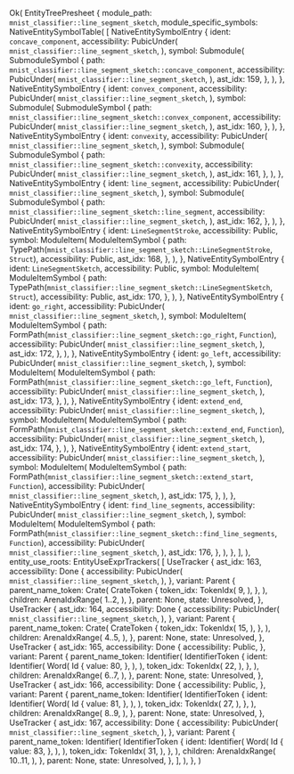 Ok(
    EntityTreePresheet {
        module_path: `mnist_classifier::line_segment_sketch`,
        module_specific_symbols: NativeEntitySymbolTable(
            [
                NativeEntitySymbolEntry {
                    ident: `concave_component`,
                    accessibility: PubicUnder(
                        `mnist_classifier::line_segment_sketch`,
                    ),
                    symbol: Submodule(
                        SubmoduleSymbol {
                            path: `mnist_classifier::line_segment_sketch::concave_component`,
                            accessibility: PubicUnder(
                                `mnist_classifier::line_segment_sketch`,
                            ),
                            ast_idx: 159,
                        },
                    ),
                },
                NativeEntitySymbolEntry {
                    ident: `convex_component`,
                    accessibility: PubicUnder(
                        `mnist_classifier::line_segment_sketch`,
                    ),
                    symbol: Submodule(
                        SubmoduleSymbol {
                            path: `mnist_classifier::line_segment_sketch::convex_component`,
                            accessibility: PubicUnder(
                                `mnist_classifier::line_segment_sketch`,
                            ),
                            ast_idx: 160,
                        },
                    ),
                },
                NativeEntitySymbolEntry {
                    ident: `convexity`,
                    accessibility: PubicUnder(
                        `mnist_classifier::line_segment_sketch`,
                    ),
                    symbol: Submodule(
                        SubmoduleSymbol {
                            path: `mnist_classifier::line_segment_sketch::convexity`,
                            accessibility: PubicUnder(
                                `mnist_classifier::line_segment_sketch`,
                            ),
                            ast_idx: 161,
                        },
                    ),
                },
                NativeEntitySymbolEntry {
                    ident: `line_segment`,
                    accessibility: PubicUnder(
                        `mnist_classifier::line_segment_sketch`,
                    ),
                    symbol: Submodule(
                        SubmoduleSymbol {
                            path: `mnist_classifier::line_segment_sketch::line_segment`,
                            accessibility: PubicUnder(
                                `mnist_classifier::line_segment_sketch`,
                            ),
                            ast_idx: 162,
                        },
                    ),
                },
                NativeEntitySymbolEntry {
                    ident: `LineSegmentStroke`,
                    accessibility: Public,
                    symbol: ModuleItem(
                        ModuleItemSymbol {
                            path: TypePath(`mnist_classifier::line_segment_sketch::LineSegmentStroke`, `Struct`),
                            accessibility: Public,
                            ast_idx: 168,
                        },
                    ),
                },
                NativeEntitySymbolEntry {
                    ident: `LineSegmentSketch`,
                    accessibility: Public,
                    symbol: ModuleItem(
                        ModuleItemSymbol {
                            path: TypePath(`mnist_classifier::line_segment_sketch::LineSegmentSketch`, `Struct`),
                            accessibility: Public,
                            ast_idx: 170,
                        },
                    ),
                },
                NativeEntitySymbolEntry {
                    ident: `go_right`,
                    accessibility: PubicUnder(
                        `mnist_classifier::line_segment_sketch`,
                    ),
                    symbol: ModuleItem(
                        ModuleItemSymbol {
                            path: FormPath(`mnist_classifier::line_segment_sketch::go_right`, `Function`),
                            accessibility: PubicUnder(
                                `mnist_classifier::line_segment_sketch`,
                            ),
                            ast_idx: 172,
                        },
                    ),
                },
                NativeEntitySymbolEntry {
                    ident: `go_left`,
                    accessibility: PubicUnder(
                        `mnist_classifier::line_segment_sketch`,
                    ),
                    symbol: ModuleItem(
                        ModuleItemSymbol {
                            path: FormPath(`mnist_classifier::line_segment_sketch::go_left`, `Function`),
                            accessibility: PubicUnder(
                                `mnist_classifier::line_segment_sketch`,
                            ),
                            ast_idx: 173,
                        },
                    ),
                },
                NativeEntitySymbolEntry {
                    ident: `extend_end`,
                    accessibility: PubicUnder(
                        `mnist_classifier::line_segment_sketch`,
                    ),
                    symbol: ModuleItem(
                        ModuleItemSymbol {
                            path: FormPath(`mnist_classifier::line_segment_sketch::extend_end`, `Function`),
                            accessibility: PubicUnder(
                                `mnist_classifier::line_segment_sketch`,
                            ),
                            ast_idx: 174,
                        },
                    ),
                },
                NativeEntitySymbolEntry {
                    ident: `extend_start`,
                    accessibility: PubicUnder(
                        `mnist_classifier::line_segment_sketch`,
                    ),
                    symbol: ModuleItem(
                        ModuleItemSymbol {
                            path: FormPath(`mnist_classifier::line_segment_sketch::extend_start`, `Function`),
                            accessibility: PubicUnder(
                                `mnist_classifier::line_segment_sketch`,
                            ),
                            ast_idx: 175,
                        },
                    ),
                },
                NativeEntitySymbolEntry {
                    ident: `find_line_segments`,
                    accessibility: PubicUnder(
                        `mnist_classifier::line_segment_sketch`,
                    ),
                    symbol: ModuleItem(
                        ModuleItemSymbol {
                            path: FormPath(`mnist_classifier::line_segment_sketch::find_line_segments`, `Function`),
                            accessibility: PubicUnder(
                                `mnist_classifier::line_segment_sketch`,
                            ),
                            ast_idx: 176,
                        },
                    ),
                },
            ],
        ),
        entity_use_roots: EntityUseExprTrackers(
            [
                UseTracker {
                    ast_idx: 163,
                    accessibility: Done {
                        accessibility: PubicUnder(
                            `mnist_classifier::line_segment_sketch`,
                        ),
                    },
                    variant: Parent {
                        parent_name_token: Crate(
                            CrateToken {
                                token_idx: TokenIdx(
                                    9,
                                ),
                            },
                        ),
                        children: ArenaIdxRange(
                            1..2,
                        ),
                    },
                    parent: None,
                    state: Unresolved,
                },
                UseTracker {
                    ast_idx: 164,
                    accessibility: Done {
                        accessibility: PubicUnder(
                            `mnist_classifier::line_segment_sketch`,
                        ),
                    },
                    variant: Parent {
                        parent_name_token: Crate(
                            CrateToken {
                                token_idx: TokenIdx(
                                    15,
                                ),
                            },
                        ),
                        children: ArenaIdxRange(
                            4..5,
                        ),
                    },
                    parent: None,
                    state: Unresolved,
                },
                UseTracker {
                    ast_idx: 165,
                    accessibility: Done {
                        accessibility: Public,
                    },
                    variant: Parent {
                        parent_name_token: Identifier(
                            IdentifierToken {
                                ident: Identifier(
                                    Word(
                                        Id {
                                            value: 80,
                                        },
                                    ),
                                ),
                                token_idx: TokenIdx(
                                    22,
                                ),
                            },
                        ),
                        children: ArenaIdxRange(
                            6..7,
                        ),
                    },
                    parent: None,
                    state: Unresolved,
                },
                UseTracker {
                    ast_idx: 166,
                    accessibility: Done {
                        accessibility: Public,
                    },
                    variant: Parent {
                        parent_name_token: Identifier(
                            IdentifierToken {
                                ident: Identifier(
                                    Word(
                                        Id {
                                            value: 81,
                                        },
                                    ),
                                ),
                                token_idx: TokenIdx(
                                    27,
                                ),
                            },
                        ),
                        children: ArenaIdxRange(
                            8..9,
                        ),
                    },
                    parent: None,
                    state: Unresolved,
                },
                UseTracker {
                    ast_idx: 167,
                    accessibility: Done {
                        accessibility: PubicUnder(
                            `mnist_classifier::line_segment_sketch`,
                        ),
                    },
                    variant: Parent {
                        parent_name_token: Identifier(
                            IdentifierToken {
                                ident: Identifier(
                                    Word(
                                        Id {
                                            value: 83,
                                        },
                                    ),
                                ),
                                token_idx: TokenIdx(
                                    31,
                                ),
                            },
                        ),
                        children: ArenaIdxRange(
                            10..11,
                        ),
                    },
                    parent: None,
                    state: Unresolved,
                },
            ],
        ),
    },
)